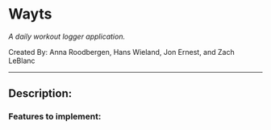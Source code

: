 Wayts
=============================
_A daily workout logger application._

Created By: Anna Roodbergen, Hans Wieland, Jon Ernest, and Zach LeBlanc

---

## Description:



### Features to implement:

